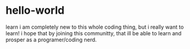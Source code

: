 # hello-world
learn
i am completely new to this whole coding thing, but i really want to learn! i hope that by joining this communitty, that ill be able to learn and prosper as a programer/coding nerd.
